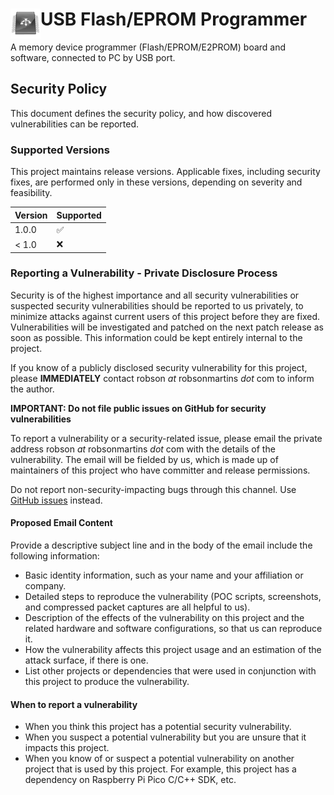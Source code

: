 # <img align="left" src="/images/icon.png" alt="usbflashprog" title="usbflashprog">USB Flash/EPROM Programmer
A memory device programmer (Flash/EPROM/E2PROM) board and software, connected to PC by USB port.

## Security Policy

This document defines the security policy, and how discovered vulnerabilities can be reported.

### Supported Versions

This project maintains release versions. Applicable fixes, including security fixes, are performed only in these versions, depending on severity and feasibility.

| Version | Supported          |
| ------- | ------------------ |
| 1.0.0   | :white_check_mark: |
| < 1.0   | :x:                |

### Reporting a Vulnerability - Private Disclosure Process

Security is of the highest importance and all security vulnerabilities or suspected security vulnerabilities should be reported to us privately, to minimize attacks against current users of this project before they are fixed.
Vulnerabilities will be investigated and patched on the next patch release as soon as possible.
This information could be kept entirely internal to the project.

If you know of a publicly disclosed security vulnerability for this project, please **IMMEDIATELY** contact robson _at_ robsonmartins _dot_ com to inform the author.

**IMPORTANT: Do not file public issues on GitHub for security vulnerabilities**

To report a vulnerability or a security-related issue, please email the private address robson _at_ robsonmartins _dot_ com with the details of the vulnerability.
The email will be fielded by us, which is made up of maintainers of this project who have committer and release permissions.

Do not report non-security-impacting bugs through this channel. Use [GitHub issues](https://github.com/robsonsmartins/usbflashprog/issues/new/choose) instead.

#### Proposed Email Content

Provide a descriptive subject line and in the body of the email include the following information:

 - Basic identity information, such as your name and your affiliation or company.
 - Detailed steps to reproduce the vulnerability (POC scripts, screenshots, and compressed packet captures are all helpful to us).
 - Description of the effects of the vulnerability on this project and the related hardware and software configurations, so that us can reproduce it.
 - How the vulnerability affects this project usage and an estimation of the attack surface, if there is one.
 - List other projects or dependencies that were used in conjunction with this project to produce the vulnerability.

#### When to report a vulnerability
 - When you think this project has a potential security vulnerability.
 - When you suspect a potential vulnerability but you are unsure that it impacts this project.
 - When you know of or suspect a potential vulnerability on another project that is used by this project. For example, this project has a dependency on Raspberry Pi Pico C/C++ SDK, etc.
